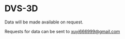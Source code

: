 # DVS-3D
Data will be made available on request.

Requests for data can be sent to xuyi666999@gmail.com
